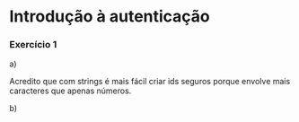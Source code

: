 # Introdução à autenticação

### Exercício 1

a)

Acredito que com strings é mais fácil criar ids seguros porque envolve mais caracteres que apenas números.

b)
